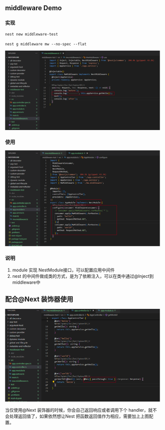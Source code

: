 ## middleware Demo

### 实现

```
nest new middleware-test

nest g middleware mw --no-spec --flat 
```

![image-20250802191913058](image-20250802191913058.png)

### 使用

![image-20250802191949669](image-20250802191949669.png)

### 说明

1. module 实现 NestModule接口，可以配置应用中间件
2. nest 的中间件做成类的方式，是为了依赖注入，可以在类中通过@Inject到middleware中

## 配合@Next 装饰器使用

![image-20250802192838425](image-20250802192838425.png)

当仅使用@Next 装饰器的时候，你会自己返回响应或者调用下个 handler，就不会处理返回值了，如果依然想让Nest 把函数返回值作为相应，需要加上上图配置。